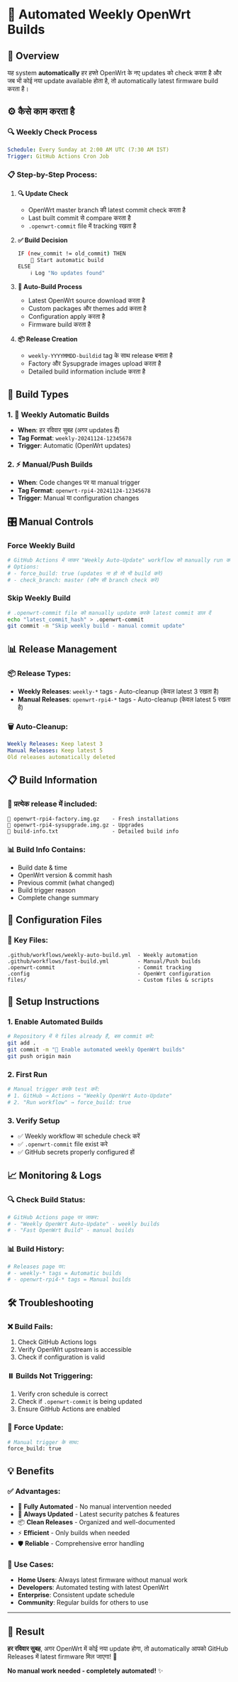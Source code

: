 # 🔄 Automated Weekly OpenWrt Builds

## 🎯 Overview
यह system **automatically** हर हफ्ते OpenWrt के नए updates को check करता है और जब भी कोई नया update available होता है, तो automatically latest firmware build करता है।

## ⚙️ कैसे काम करता है

### 🔍 **Weekly Check Process**
```yaml
Schedule: Every Sunday at 2:00 AM UTC (7:30 AM IST)
Trigger: GitHub Actions Cron Job
```

### 📋 **Step-by-Step Process:**

1. **🔍 Update Check**
   - OpenWrt master branch की latest commit check करता है
   - Last built commit से compare करता है
   - `.openwrt-commit` file में tracking रखता है

2. **✅ Build Decision**
   ```bash
   IF (new_commit != old_commit) THEN
       🚀 Start automatic build
   ELSE
       ℹ️ Log "No updates found"
   ```

3. **🔨 Auto-Build Process**
   - Latest OpenWrt source download करता है
   - Custom packages और themes add करता है
   - Configuration apply करता है
   - Firmware build करता है

4. **📦 Release Creation**
   - `weekly-YYYYMMDD-buildid` tag के साथ release बनाता है
   - Factory और Sysupgrade images upload करता है
   - Detailed build information include करता है

## 📅 **Build Types**

### 1. **🔄 Weekly Automatic Builds**
- **When**: हर रविवार सुबह (अगर updates हैं)
- **Tag Format**: `weekly-20241124-12345678`
- **Trigger**: Automatic (OpenWrt updates)

### 2. **⚡ Manual/Push Builds** 
- **When**: Code changes पर या manual trigger
- **Tag Format**: `openwrt-rpi4-20241124-12345678`
- **Trigger**: Manual या configuration changes

## 🎛️ **Manual Controls**

### Force Weekly Build
```bash
# GitHub Actions में जाकर "Weekly Auto-Update" workflow को manually run करें
# Options:
# - force_build: true (updates ना हो तो भी build करे)
# - check_branch: master (कौन सी branch check करे)
```

### Skip Weekly Build
```bash
# .openwrt-commit file को manually update करके latest commit डाल दें
echo "latest_commit_hash" > .openwrt-commit
git commit -m "Skip weekly build - manual commit update"
```

## 📊 **Release Management**

### 📦 **Release Types:**
- **Weekly Releases**: `weekly-*` tags - Auto-cleanup (केवल latest 3 रखता है)
- **Manual Releases**: `openwrt-rpi4-*` tags - Auto-cleanup (केवल latest 5 रखता है)

### 🗑️ **Auto-Cleanup:**
```yaml
Weekly Releases: Keep latest 3
Manual Releases: Keep latest 5
Old releases automatically deleted
```

## 📋 **Build Information**

### 📄 **प्रत्येक release में included:**
```
📁 openwrt-rpi4-factory.img.gz    - Fresh installations
📁 openwrt-rpi4-sysupgrade.img.gz - Upgrades  
📄 build-info.txt                 - Detailed build info
```

### 📊 **Build Info Contains:**
- Build date & time
- OpenWrt version & commit hash
- Previous commit (what changed)
- Build trigger reason
- Complete change summary

## 🔧 **Configuration Files**

### 📁 **Key Files:**
```
.github/workflows/weekly-auto-build.yml  - Weekly automation
.github/workflows/fast-build.yml         - Manual/Push builds  
.openwrt-commit                          - Commit tracking
.config                                  - OpenWrt configuration
files/                                   - Custom files & scripts
```

## 🚀 **Setup Instructions**

### 1. **Enable Automated Builds**
```bash
# Repository में ये files already हैं, बस commit करें:
git add .
git commit -m "🔄 Enable automated weekly OpenWrt builds"
git push origin main
```

### 2. **First Run**
```bash
# Manual trigger करके test करें:
# 1. GitHub → Actions → "Weekly OpenWrt Auto-Update"  
# 2. "Run workflow" → force_build: true
```

### 3. **Verify Setup**
- ✅ Weekly workflow का schedule check करें
- ✅ `.openwrt-commit` file exist करे
- ✅ GitHub secrets properly configured हों

## 📈 **Monitoring & Logs**

### 🔍 **Check Build Status:**
```bash
# GitHub Actions page पर जाकर:
# - "Weekly OpenWrt Auto-Update" - weekly builds
# - "Fast OpenWrt Build" - manual builds
```

### 📊 **Build History:**
```bash
# Releases page पर:
# - weekly-* tags = Automatic builds
# - openwrt-rpi4-* tags = Manual builds
```

## 🛠️ **Troubleshooting**

### ❌ **Build Fails:**
1. Check GitHub Actions logs
2. Verify OpenWrt upstream is accessible
3. Check if configuration is valid

### ⏸️ **Builds Not Triggering:**
1. Verify cron schedule is correct
2. Check if `.openwrt-commit` is being updated
3. Ensure GitHub Actions are enabled

### 🔄 **Force Update:**
```bash
# Manual trigger के साथ:
force_build: true
```

## 💡 **Benefits**

### ✅ **Advantages:**
- 🤖 **Fully Automated** - No manual intervention needed
- 🔄 **Always Updated** - Latest security patches & features
- 📦 **Clean Releases** - Organized and well-documented
- ⚡ **Efficient** - Only builds when needed
- 🛡️ **Reliable** - Comprehensive error handling

### 🎯 **Use Cases:**
- **Home Users**: Always latest firmware without manual work
- **Developers**: Automated testing with latest OpenWrt
- **Enterprise**: Consistent update schedule
- **Community**: Regular builds for others to use

---

## 🎉 **Result**

**हर रविवार सुबह**, अगर OpenWrt में कोई नया update होगा, तो automatically आपको GitHub Releases में latest firmware मिल जाएगा! 🚀

**No manual work needed - completely automated!** ✨